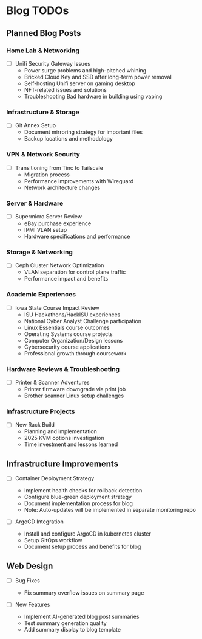 # Blog TODOs

## Planned Blog Posts

### Home Lab & Networking
- [ ] Unifi Security Gateway Issues
  - Power surge problems and high-pitched whining
  - Bricked Cloud Key and SSD after long-term power removal
  - Self-hosting Unifi server on gaming desktop
  - NFT-related issues and solutions
  - Troubleshooting Bad hardware in building using vaping

### Infrastructure & Storage
- [ ] Git Annex Setup
  - Document mirroring strategy for important files
  - Backup locations and methodology

### VPN & Network Security
- [ ] Transitioning from Tinc to Tailscale
  - Migration process
  - Performance improvements with Wireguard
  - Network architecture changes

### Server & Hardware
- [ ] Supermicro Server Review
  - eBay purchase experience
  - IPMI VLAN setup
  - Hardware specifications and performance

### Storage & Networking
- [ ] Ceph Cluster Network Optimization
  - VLAN separation for control plane traffic
  - Performance impact and benefits

### Academic Experiences
- [ ] Iowa State Course Impact Review
  - ISU Hackathons/HackISU experiences
  - National Cyber Analyst Challenge participation
  - Linux Essentials course outcomes
  - Operating Systems course projects
  - Computer Organization/Design lessons
  - Cybersecurity course applications
  - Professional growth through coursework

### Hardware Reviews & Troubleshooting
- [ ] Printer & Scanner Adventures
  - Printer firmware downgrade via print job
  - Brother scanner Linux setup challenges

### Infrastructure Projects
- [ ] New Rack Build
  - Planning and implementation
  - 2025 KVM options investigation
  - Time investment and lessons learned

## Infrastructure Improvements
- [ ] Container Deployment Strategy
  - Implement health checks for rollback detection
  - Configure blue-green deployment strategy
  - Document implementation process for blog
  - Note: Auto-updates will be implemented in separate monitoring repo

- [ ] ArgoCD Integration
  - Install and configure ArgoCD in kubernetes cluster
  - Setup GitOps workflow
  - Document setup process and benefits for blog

## Web Design
- [ ] Bug Fixes
  - Fix summary overflow issues on summary page
  
- [ ] New Features
  - Implement AI-generated blog post summaries
  - Test summary generation quality
  - Add summary display to blog template

